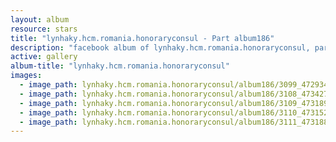 ```yaml
---
layout: album
resource: stars
title: "lynhaky.hcm.romania.honoraryconsul - Part album186"
description: "facebook album of lynhaky.hcm.romania.honoraryconsul, part album186."
active: gallery
album-title: "lynhaky.hcm.romania.honoraryconsul"
images:
  - image_path: lynhaky.hcm.romania.honoraryconsul/album186/3099_472934061_1143894323761193_6587089661910291350_n.jpg
  - image_path: lynhaky.hcm.romania.honoraryconsul/album186/3108_473427656_1143893317094627_737238470311672025_n.jpg
  - image_path: lynhaky.hcm.romania.honoraryconsul/album186/3109_473189299_1143893413761284_9060242412237319870_n.jpg
  - image_path: lynhaky.hcm.romania.honoraryconsul/album186/3110_473152265_1143893380427954_957733444702787565_n.jpg
  - image_path: lynhaky.hcm.romania.honoraryconsul/album186/3111_473188567_1143893060427986_5919956284181079650_n.jpg
---
```

